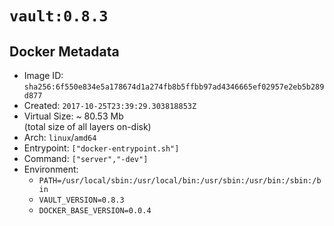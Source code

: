 # `vault:0.8.3`

## Docker Metadata

- Image ID: `sha256:6f550e834e5a178674d1a274fb8b5ffbb97ad4346665ef02957e2eb5b289d877`
- Created: `2017-10-25T23:39:29.303818853Z`
- Virtual Size: ~ 80.53 Mb  
  (total size of all layers on-disk)
- Arch: `linux`/`amd64`
- Entrypoint: `["docker-entrypoint.sh"]`
- Command: `["server","-dev"]`
- Environment:
  - `PATH=/usr/local/sbin:/usr/local/bin:/usr/sbin:/usr/bin:/sbin:/bin`
  - `VAULT_VERSION=0.8.3`
  - `DOCKER_BASE_VERSION=0.0.4`
